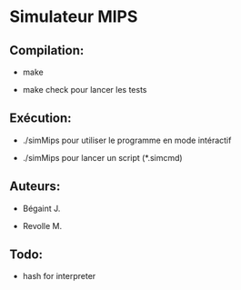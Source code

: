 Simulateur MIPS
===============


Compilation:
------------

* make

* make check pour lancer les tests


Exécution:
----------

* ./simMips pour utiliser le programme en mode intéractif

* ./simMips <filename> pour lancer un script (*.simcmd)


Auteurs:
--------

* Bégaint J.

* Revolle M.


Todo:
-----

* hash for interpreter